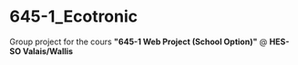 # 645-1_Ecotronic
Group project for the cours **"645-1 Web Project (School Option)"** @ **HES-SO Valais/Wallis**
